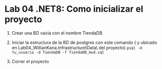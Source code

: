 # Lab 04 .NET8: Como inicializar el proyecto

1. Crear una BD vacia con el nombre TiendaDB
2. Iniciar la estructura de la BD de postgres con este comando ( y ubicado en Lab04_WillianKana.Infrastructure\Data\ del proyecto) `psql -U tu_usuario -d TiendaDB -f TiendaDB_mod.sql`

3. Correr el proyecto